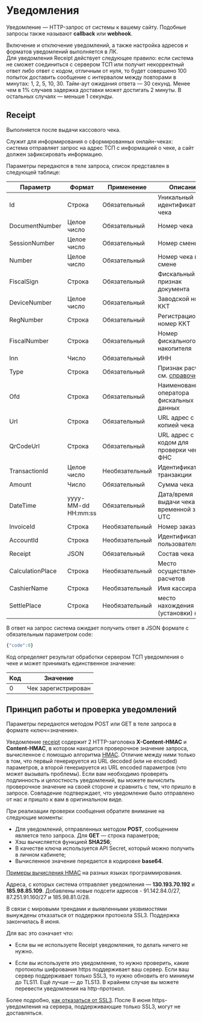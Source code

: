 # Уведомления

Уведомление — HTTP-запрос от системы к вашему сайту. Подобные запросы также называют **callback** или **webhook**. 

<aside class="warning">Включение и отключение уведомлений, а также настройка адресов и форматов уведомлений выполняется в ЛК.</aside>
<aside class="notice">Для уведомления Receipt действует следующее правило: если система не сможет соединиться с сервером ТСП или получит некорректный ответ либо ответ с кодом, отличным от нуля, то будет совершено 100 попыток доставить сообщение с интервалом между повторами в минутах: 1, 2, 5, 10, 30. Тайм-аут ожидания ответа — 30 секунд. Менее чем в 1% случаев задержка доставки может достигать 2 минуты. В остальных случаях — меньше 1 секунды.</aside>

## Receipt

Выполняется после выдачи кассового чека.

Служит для информирования о сформированных онлайн-чеках: система отправляет запрос на адрес ТСП с информацией о чеке, а сайт должен зафиксировать информацию.

Параметры передаются в теле запроса, список представлен в следующей таблице:

Параметр | Формат | Применение | Описание
--------- | ------- | ----------- | ----------- 
Id |	Строка |	Обязательный |	Уникальный идентификатор чека
DocumentNumber |	Целое число |	Обязательный |	Номер чека
SessionNumber |	Целое число |	Обязательный |	Номер смены
Number |	Целое число |	Обязательный |	Номер чека в смене
FiscalSign |	Строка |	Обязательный |	Фискальный признак документа
DeviceNumber |	Целое число |	Обязательный |	Заводской номер ККТ
RegNumber |	Строка |	Обязательный |	Регистрационный номер ККТ
FiscalNumber |	Строка |	Обязательный |	Номер фискального накопителя
Inn |	Число |	Обязательный |	ИНН
Type |	Строка |	Обязательный |	Признак расчета, см. [справочник](#type)
Ofd |	Строка |	Обязательный |	Наименование оператора фискальных данных
Url |	Строка |	Обязательный |	URL адрес с копией чека
QrCodeUrl |	Строка |	Обязательный |	URL адрес с QR кодом для проверки чека в ФНС
TransactionId |	Целое число |	Необязательный |	Идентификатор транзакции
Amount |	Число |	Обязательный |	Сумма чека
DateTime |	yyyy-MM-dd HH:mm:ss |	Обязательный |	Дата/время выдачи чека во временной зоне UTC
InvoiceId |	Строка |	Необязательный |	Номер заказа
AccountId | Строка |	Необязательный |	Идентификатор пользователя
Receipt |	JSON |	Обязательный | Состав чека
CalculationPlace |	Строка |	Необязательный |	Место осуществления расчетов
CashierName |	Строка |	Необязательный |	Имя кассира
SettlePlace |	Строка |	Необязательный |	место нахождения (установки) ккм

В ответ на запрос система ожидает получить ответ в JSON формате с обязательным параметром code:

```js
{"code":0}
```

Код определяет результат обработки сервером ТСП уведомления о чеке и может принимать единственное значение:

Код |	Значение
---- | ------- 
0 |	Чек зарегистрирован

## Принцип работы и проверка уведомлений

Параметры передаются методом POST или GET в теле запроса в формате «ключ=значение».

Уведомление [receipt](#receipt) содержит 2 HTTP-заголовка **X-Content-HMAC** и **Content-HMAC**, в котором находится проверочное значение запроса, вычисленное с помощью алгоритма <a href="https://ru.wikipedia.org/wiki/HMAC" target="_blank">HMAC</a>. Отличие между ними только в том, что первый генерируется из URL decoded (или не encoded) параметров, а второй генерируется из URL encoded параметров (что может вызывать проблемы). Если вам необходимо проверять подлинность и целостность уведомлений, вы можете вычислить проверочное значение на своей стороне и сравнить с тем, что пришло в запросе. Совпадение подтверждает, что уведомление было отправлено от нас и пришло к вам в оригинальном виде.

При реализации проверки сообщения обратите внимание на следующие моменты:

* Для уведомлений, отправленных методом **POST**, сообщением является тело запроса. Для **GET** — строка параметров;
* Хэш вычисляется функцией **SHA256**;  
* В качестве ключа используется API Secret, который можно получить в личном кабинете;  
* Вычисленное значение передается в кодировке **base64**.

<a href="http://www.jokecamp.com/blog/examples-of-creating-base64-hashes-using-hmac-sha256-in-different-languages/" target="_blank">Примеры вычисления HMAC</a> на разных языках программирования.

Адреса, с которых система отправляет уведомления — **130.193.70.192** и **185.98.85.109**. Добавлены новые подсети адресов - 91.142.84.0/27, 87.251.91.160/27 и 185.98.81.0/28.  

<aside class="warning">В связи с мировыми трендами и выявленными уязвимостями вынуждены отказаться от поддержки протокола SSL3. Поддержка закончилась 8 июня.</aside>

Для вас это означает что:

* Если вы не используете Receipt уведомления, то делать ничего не нужно.

* Если вы используете это уведомление, то нужно проверить, какие протоколы шифрования https поддерживает ваш сервер. Если ваш сервер поддерживает только SSL3, то нужно обновить его минимум до TLS11. Ещё лучше — до TLS13. В крайнем случае вы можете перевести уведомления на http-протокол.  

Более подробно, [как отказаться от SSL3](https://disablessl3.com).
После 8 июня https-уведомления на сервера, поддерживающие только SSL3, могут не доставляться.

</br>
</br>
</br>
 